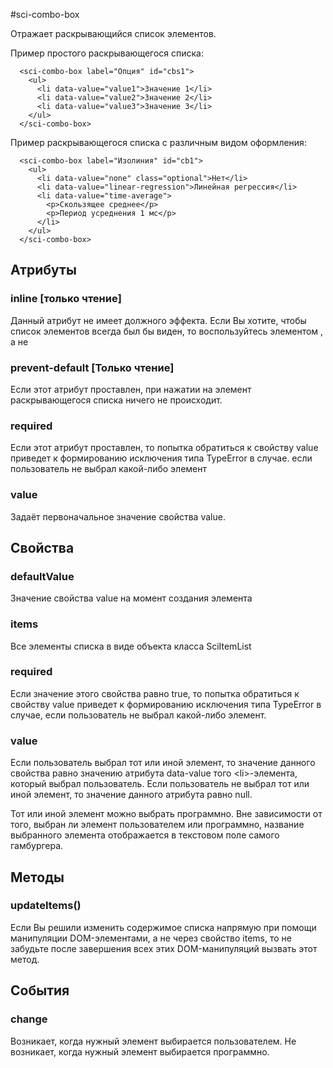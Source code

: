 #sci-combo-box

Отражает раскрывающийся список элементов.

Пример простого раскрывающегося списка:

```
  <sci-combo-box label="Опция" id="cbs1">
    <ul>
      <li data-value="value1">Значение 1</li>
      <li data-value="value2">Значение 2</li>
      <li data-value="value3">Значение 3</li>
    </ul>
  </sci-combo-box>
```

Пример раскрывающегося списка с различным видом оформления:

```
  <sci-combo-box label="Изолиния" id="cb1">
    <ul>
      <li data-value="none" class="optional">Нет</li>
      <li data-value="linear-regression">Линейная регрессия</li>
      <li data-value="time-average">
        <p>Скользящее среднее</p>
        <p>Период усреднения 1 мс</p>
      </li>
    </ul>
  </sci-combo-box>
```

## Атрибуты

### inline [только чтение]

Данный атрибут не имеет должного эффекта. Если Вы хотите, чтобы список элементов всегда был бы виден, то
воспользуйтесь элементом <sci-list-box>, а не <sci-combo-box>

### prevent-default [Только чтение]

Если этот атрибут проставлен, при нажатии на элемент раскрывающегося списка ничего не происходит.

### required

Если этот атрибут проставлен, то попытка обратиться к свойству value приведет к формированию исключения типа
TypeError в случае. если пользователь не выбрал какой-либо элемент

### value

Задаёт первоначальное значение свойства value.

## Свойства

### defaultValue

Значение свойства value на момент создания элемента

### items

Все элементы списка в виде объекта класса SciItemList

### required

Если значение этого свойства равно true, то попытка обратиться к свойству value приведет к формированию исключения типа
TypeError в случае, если пользователь не выбрал какой-либо элемент.

### value

Если пользователь выбрал тот или иной элемент, то значение данного свойства равно значению
атрибута data-value того &lt;li&gt;-элемента, который выбрал пользователь. Если пользователь не выбрал
тот или иной элемент, то значение данного атрибута равно null.

Тот или иной элемент можно выбрать программно. Вне зависимости от того, выбран ли элемент пользователем
или программно, название выбранного элемента отображается в текстовом поле самого гамбургера.

## Методы

### updateItems()

Если Вы решили изменить содержимое списка напрямую при помощи манипуляции DOM-элементами, а не через свойство items,
то не забудьте после завершения всех этих DOM-манипуляций вызвать этот метод.

## События

### change

Возникает, когда нужный элемент выбирается пользователем. Не возникает, когда нужный элемент выбирается программно.